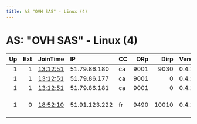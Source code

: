 ```yaml
---
title: AS "OVH SAS" - Linux (4)
---
```


# AS: "OVH SAS" - Linux (4)

|   Up |   Ext | JoinTime                                                                                            | IP            | CC   |   ORp |   Dirp | Version   | Contact                  | Nickname          |   eFamMembers |
|-----:|------:|:----------------------------------------------------------------------------------------------------|:--------------|:-----|------:|-------:|:----------|:-------------------------|:------------------|--------------:|
|    1 |     1 | [13:12:51](https://metrics.torproject.org/rs.html#details/0D35A457BE0304F2656310C90C774695A3773A6B) | 51.79.86.180  | ca   |  9001 |   9030 | 0.4.2.6   | None                     | Unnamed           |             1 |
|    1 |     1 | [13:12:51](https://metrics.torproject.org/rs.html#details/6EE789A0892DDB8928D41F439F639E49405F5BB5) | 51.79.86.177  | ca   |  9001 |      0 | 0.4.2.6   | None                     | Unnamed           |             1 |
|    1 |     1 | [13:12:51](https://metrics.torproject.org/rs.html#details/C6BA2CDA402B668FB146F7BAEBC09D06EBEFB873) | 51.79.86.181  | ca   |  9001 |      0 | 0.4.2.6   | None                     | Unnamed           |             1 |
|    1 |     0 | [18:52:10](https://metrics.torproject.org/rs.html#details/5FBBE1F3A31477899D996D6CF2183728BCEAC1F4) | 51.91.123.222 | fr   |  9490 |  10010 | 0.4.2.6   | 0xFFFFFFFF Random Person | ididedittheconfig |             1 |

